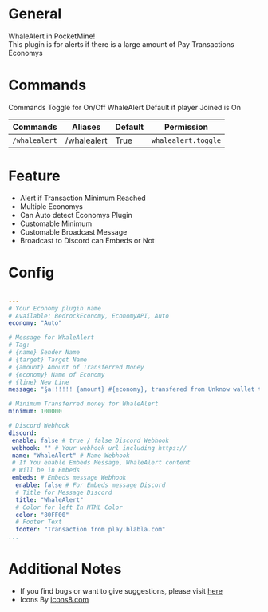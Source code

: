 # General
WhaleAlert in PocketMine!</br>
This plugin is for alerts if there is a large amount of Pay Transactions Economys

# Commands

Commands Toggle for On/Off WhaleAlert
Default if player Joined is On

Commands | Aliases | Default | Permission
--- | --- | --- | ---
`/whalealert` | /whalealert | True | `whalealert.toggle`

# Feature
- Alert if Transaction Minimum Reached
- Multiple Economys
- Can Auto detect Economys Plugin
- Customable Minimum
- Customable Broadcast Message
- Broadcast to Discord can Embeds or Not

# Config

``` YAML

---
# Your Economy plugin name
# Available: BedrockEconomy, EconomyAPI, Auto
economy: "Auto"

# Message for WhaleAlert
# Tag:
# {name} Sender Name
# {target} Target Name
# {amount} Amount of Transferred Money
# {economy} Name of Economy
# {line} New Line
message: "§a!!!!!! {amount} #{economy}, transfered from Unknow wallet to Unknow wallet"

# Minimum Transferred money for WhaleAlert
minimum: 100000

# Discord Webhook
discord:
 enable: false # true / false Discord Webhook
 webhook: "" # Your webhook url including https://
 name: "WhaleAlert" # Name Webhook
 # If You enable Embeds Message, WhaleAlert content
 # Will be in Embeds
 embeds: # Embeds message Webhook
  enable: false # For Embeds message Discord
  # Title for Message Discord
  title: "WhaleAlert"
  # Color for left In HTML Color
  color: "80FF00"
  # Footer Text
  footer: "Transaction from play.blabla.com"
...
```

# Additional Notes

- If you find bugs or want to give suggestions, please visit [here](https://github.com/MulqiGaming64/WhaleAlert/issues)
- Icons By [icons8.com](https://icons8.com)
